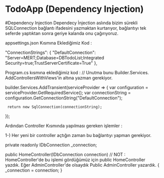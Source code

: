 # TodoApp (Dependency Injection)

#Dependency Injection
Dependecy İnjection aslında bizim sürekli SQLConnection bağlantı ifadesini yazmaktan kurtarıyor, bağlantıyı tek seferde yaptıktan sonra geriye kalanda onu çağırıyoruz.


appsettings.json Kısmına Eklediğimiz Kod : 

 "ConnectionStrings": {
     "DefaultConnection": "Server=MERT;Database=DBTodoList;Integrated Security=true;TrustServerCertificate=True"
 },

Program.cs kısmına eklediğimiz kod : 
// Unutma bunu Builder.Services. AddControllersWithViews'in altına yazman gerekiyor.


 builder.Services.AddTransient<IDbConnection>(serviceProvider => 
 {
     var configuration = serviceProvider.GetRequiredService<IConfiguration>();
     var connectionString = configuration.GetConnectionString("DefaultConnection");

     return new SqlConnection(connectionString);
 }); 

Ardından Controller Kısmında yapılması gereken işlemler : 

1-) Her yeni bir controller açtığın zaman bu bağlantıyı yapman gerekiyor.

 private readonly IDbConnection _connection;  

 public HomeController(IDbConnection connection)  // NOT : HomeController'de bu işlemi gördüğümüz için public HomeController yazdık. Eğer AdminController'de olsaydık Public AdminController yazardık.
 {
     _connection = connection;
 }
